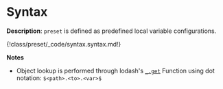 # Syntax

__Description__: `preset` is defined as predefined local variable configurations.

{!class/preset/_code/syntax.syntax.md!}

__Notes__

+ Object lookup is performed through lodash's [`_.get`](https://lodash.com/docs/4.17.2#get) Function using dot notation: `$<path>.<to>.<var>$`

<div class="cf"></div>
<div class="end"></div>

